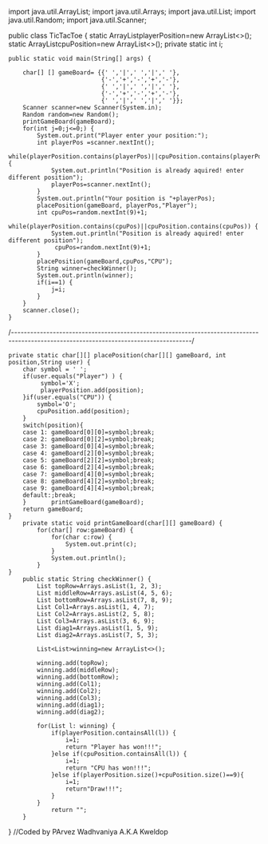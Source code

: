 import java.util.ArrayList;
import java.util.Arrays;
import java.util.List;
import java.util.Random;
import java.util.Scanner;

public class TicTacToe {
	static ArrayList<Integer>playerPosition=new ArrayList<>();
	static ArrayList<Integer>cpuPosition=new ArrayList<>();
	private static int i;

	public static void main(String[] args) {
		
		char[] [] gameBoard= {{' ','|',' ','|',' '},
				              {'-','+','-','+','-'},
				              {' ','|',' ','|',' '},
				              {'-','+','-','+','-'},
				              {' ','|',' ','|',' '}};
		Scanner scanner=new Scanner(System.in);
		Random random=new Random();		
	   	printGameBoard(gameBoard);
		for(int j=0;j<=0;) {
			System.out.print("Player enter your position:");
			int playerPos =scanner.nextInt();
			while(playerPosition.contains(playerPos)||cpuPosition.contains(playerPos)) {
				System.out.println("Position is already aquired! enter different position");
				playerPos=scanner.nextInt();
			}
			System.out.println("Your position is "+playerPos);
			placePosition(gameBoard, playerPos,"Player");
			int cpuPos=random.nextInt(9)+1;
			while(playerPosition.contains(cpuPos)||cpuPosition.contains(cpuPos)) {
				System.out.println("Position is already aquired! enter different position");
				 cpuPos=random.nextInt(9)+1;
			}
			placePosition(gameBoard,cpuPos,"CPU");
			String winner=checkWinner();
			System.out.println(winner);
			if(i==1) {
				j=i;
			}
		}
		scanner.close();
	}
/*--------------------------------------------------------------------------------------------------------------------------------------*/
	
	private static char[][] placePosition(char[][] gameBoard, int position,String user) {
		char symbol = ' ';
		if(user.equals("Player") ) {
			 symbol='X';
			 playerPosition.add(position);
		}if(user.equals("CPU")) {
			symbol='O';
			cpuPosition.add(position);
		}
		switch(position){
		case 1: gameBoard[0][0]=symbol;break;
		case 2: gameBoard[0][2]=symbol;break;
		case 3: gameBoard[0][4]=symbol;break;
		case 4: gameBoard[2][0]=symbol;break;
		case 5: gameBoard[2][2]=symbol;break;
		case 6: gameBoard[2][4]=symbol;break;
		case 7: gameBoard[4][0]=symbol;break;
		case 8: gameBoard[4][2]=symbol;break;
		case 9: gameBoard[4][4]=symbol;break;
		default:;break;
		} 	   	printGameBoard(gameBoard);
		return gameBoard;
	}
		private static void printGameBoard(char[][] gameBoard) {
			for(char[] row:gameBoard) {
				for(char c:row) {
					System.out.print(c);
				}
				System.out.println();
			}
	}
		public static String checkWinner() {
			List topRow=Arrays.asList(1, 2, 3);
			List middleRow=Arrays.asList(4, 5, 6);
			List bottomRow=Arrays.asList(7, 8, 9);
			List Col1=Arrays.asList(1, 4, 7);
			List Col2=Arrays.asList(2, 5, 8);
			List Col3=Arrays.asList(3, 6, 9);
			List diag1=Arrays.asList(1, 5, 9);
			List diag2=Arrays.asList(7, 5, 3);
			
			List<List>winning=new ArrayList<>();
			
			winning.add(topRow);
			winning.add(middleRow);
		    winning.add(bottomRow);
			winning.add(Col1);
			winning.add(Col2);
			winning.add(Col3);
			winning.add(diag1);
			winning.add(diag2);
			
			for(List l: winning) {
				if(playerPosition.containsAll(l)) { 
					i=1;
					return "Player has won!!!";
				}else if(cpuPosition.containsAll(l)) {
					i=1;
					return "CPU has won!!!";
				}else if(playerPosition.size()+cpuPosition.size()==9){
					i=1;
					return"Draw!!!";
				} 
			}
				return "";
		}
}
//Coded by PArvez Wadhvaniya A.K.A Kweldop
